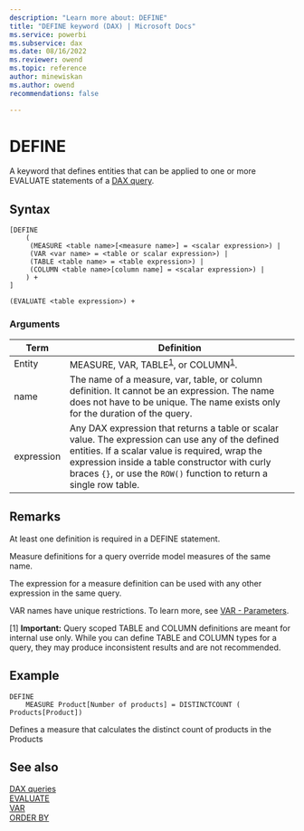 ```yaml
---
description: "Learn more about: DEFINE"
title: "DEFINE keyword (DAX) | Microsoft Docs"
ms.service: powerbi 
ms.subservice: dax 
ms.date: 08/16/2022
ms.reviewer: owend
ms.topic: reference
author: minewiskan
ms.author: owend 
recommendations: false

---
```

# DEFINE
  
A keyword that defines entities that can be applied to one or more EVALUATE statements of a [DAX query](dax-queries.md).

## Syntax  
  
```dax
[DEFINE 
    (
     (MEASURE <table name>[<measure name>] = <scalar expression>) | 
     (VAR <var name> = <table or scalar expression>) |
     (TABLE <table name> = <table expression>) | 
     (COLUMN <table name>[column name] = <scalar expression>) | 
    ) + 
]

(EVALUATE <table expression>) +
```
  
### Arguments
  
|Term|Definition|  
|--------|--------------|  
|Entity|MEASURE, VAR, TABLE<sup>[1](#not-rec)</sup>, or COLUMN<sup>[1](##not-rec)</sup>. |
|name|The name of a measure, var, table, or column definition. It cannot be an expression. The name does not have to be unique. The name exists only for the duration of the query.|  
|expression|Any DAX expression that returns a table or scalar value. The expression can use any of the defined entities. If a scalar value is required, wrap the expression inside a table constructor with curly braces `{}`, or use the `ROW()` function to return a single row table.|
  
## Remarks

At least one definition is required in a DEFINE statement.

Measure definitions for a query override model measures of the same name.

The expression for a measure definition can be used with any other expression in the same query.

VAR names have unique  restrictions. To learn more, see [VAR - Parameters](var-dax.md#parameters).

<a name="not-rec">[1]</a> **Important:** Query scoped TABLE and COLUMN definitions are meant for internal use only. While you can define TABLE and COLUMN types for a query, they may produce inconsistent results and are not recommended.

## Example

```DAX
DEFINE
    MEASURE Product[Number of products] = DISTINCTCOUNT ( Products[Product]) 
```

Defines a measure that calculates the distinct count of products in the Products

## See also

[DAX queries](dax-queries.md)  
[EVALUATE](evaluate-statement-dax.md)  
[VAR](var-dax.md)  
[ORDER BY](orderby-statement-dax.md)  
